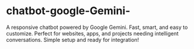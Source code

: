 # chatbot-google-Gemini-
A responsive chatbot powered by Google Gemini. Fast, smart, and easy to customize. Perfect for websites, apps, and projects needing intelligent conversations. Simple setup and ready for integration!
